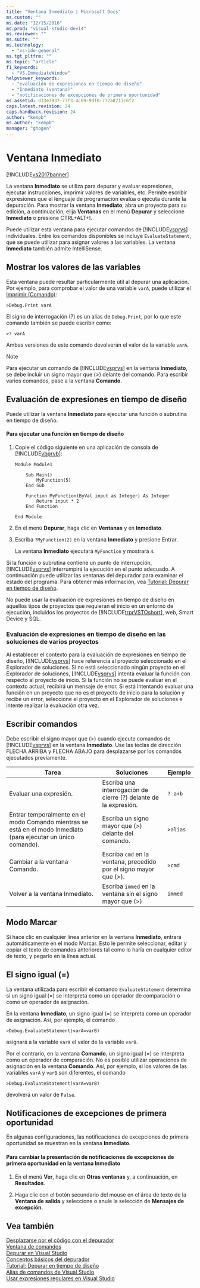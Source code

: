```yaml
---
title: "Ventana Inmediato | Microsoft Docs"
ms.custom: ""
ms.date: "12/15/2016"
ms.prod: "visual-studio-dev14"
ms.reviewer: ""
ms.suite: ""
ms.technology: 
  - "vs-ide-general"
ms.tgt_pltfrm: ""
ms.topic: "article"
f1_keywords: 
  - "VS.ImmediateWindow"
helpviewer_keywords: 
  - "evaluación de expresiones en tiempo de diseño"
  - "Inmediato (ventana)"
  - "notificaciones de excepciones de primera oportunidad"
ms.assetid: d33e7937-73f3-4c69-9df0-777a8713c6f2
caps.latest.revision: 24
caps.handback.revision: 24
author: "kempb"
ms.author: "kempb"
manager: "ghogen"
---
```

# Ventana Inmediato
[!INCLUDE[vs2017banner](../../code-quality/includes/vs2017banner.md)]

La ventana **Inmediato** se utiliza para depurar y evaluar expresiones, ejecutar instrucciones, imprimir valores de variables, etc.  Permite escribir expresiones que el lenguaje de programación evalúa o ejecuta durante la depuración.  Para mostrar la ventana **Inmediato**, abra un proyecto para su edición, a continuación, elija **Ventanas** en el menú **Depurar** y seleccione **Inmediato** o presione CTRL\+ALT\+I.  
  
 Puede utilizar esta ventana para ejecutar comandos de [!INCLUDE[vsprvs](../../code-quality/includes/vsprvs_md.md)] individuales.  Entre los comandos disponibles se incluye `EvaluateStatement`, que se puede utilizar para asignar valores a las variables.  La ventana **Inmediato** también admite IntelliSense.  
  
## Mostrar los valores de las variables  
 Esta ventana puede resultar particularmente útil al depurar una aplicación.  Por ejemplo, para comprobar el valor de una variable `varA`, puede utilizar el [Imprimir \(Comando\)](../../ide/reference/print-command.md):  
  
```  
>Debug.Print varA  
```  
  
 El signo de interrogación \(?\) es un alias de `Debug.Print`, por lo que este comando también se puede escribir como:  
  
```  
>? varA  
```  
  
 Ambas versiones de este comando devolverán el valor de la variable `varA`.  
  
> [!NOTE]
>  Para ejecutar un comando de [!INCLUDE[vsprvs](../../code-quality/includes/vsprvs_md.md)] en la ventana **Inmediato**, se debe incluir un signo mayor que \(\>\) delante del comando.  Para escribir varios comandos, pase a la ventana **Comando**.  
  
## Evaluación de expresiones en tiempo de diseño  
 Puede utilizar la ventana **Inmediato** para ejecutar una función o subrutina en tiempo de diseño.  
  
#### Para ejecutar una función en tiempo de diseño  
  
1.  Copie el código siguiente en una aplicación de consola de [!INCLUDE[vbprvb](../../code-quality/includes/vbprvb_md.md)]:  
  
    ```  
    Module Module1  
  
        Sub Main()  
            MyFunction(5)  
        End Sub  
  
        Function MyFunction(ByVal input as Integer) As Integer  
            Return input * 2  
        End Function  
  
    End Module  
    ```  
  
2.  En el menú **Depurar**, haga clic en **Ventanas** y en **Inmediato**.  
  
3.  Escriba `?MyFunction(2)` en la ventana **Inmediato** y presione Entrar.  
  
     La ventana **Inmediato** ejecutará `MyFunction` y mostrará `4`.  
  
 Si la función o subrutina contiene un punto de interrupción, [!INCLUDE[vsprvs](../../code-quality/includes/vsprvs_md.md)] interrumpirá la ejecución en el punto adecuado.  A continuación puede utilizar las ventanas del depurador para examinar el estado del programa.  Para obtener más información, vea [Tutorial: Depurar en tiempo de diseño](../../debugger/walkthrough-debugging-at-design-time.md).  
  
 No puede usar la evaluación de expresiones en tiempo de diseño en aquellos tipos de proyectos que requieran el inicio en un entorno de ejecución, incluidos los proyectos de [!INCLUDE[trprVSTOshort](../../ide/reference/includes/trprvstoshort_md.md)], web, Smart Device y SQL.  
  
### Evaluación de expresiones en tiempo de diseño en las soluciones de varios proyectos  
 Al establecer el contexto para la evaluación de expresiones en tiempo de diseño, [!INCLUDE[vsprvs](../../code-quality/includes/vsprvs_md.md)] hace referencia al proyecto seleccionado en el Explorador de soluciones.  Si no está seleccionado ningún proyecto en el Explorador de soluciones, [!INCLUDE[vsprvs](../../code-quality/includes/vsprvs_md.md)] intenta evaluar la función con respecto al proyecto de inicio.  Si la función no se puede evaluar en el contexto actual, recibirá un mensaje de error.  Si está intentando evaluar una función en un proyecto que no es el proyecto de inicio para la solución y recibe un error, seleccione el proyecto en el Explorador de soluciones e intente realizar la evaluación otra vez.  
  
## Escribir comandos  
 Debe escribir el signo mayor que \(\>\) cuando ejecute comandos de [!INCLUDE[vsprvs](../../code-quality/includes/vsprvs_md.md)] en la ventana **Inmediato**.  Use las teclas de dirección FLECHA ARRIBA y FLECHA ABAJO para desplazarse por los comandos ejecutados previamente.  
  
|Tarea|Soluciones|Ejemplo|  
|-----------|----------------|-------------|  
|Evaluar una expresión.|Escriba una interrogación de cierre \(?\) delante de la expresión.|`? a+b`|  
|Entrar temporalmente en el modo Comando mientras se está en el modo Inmediato \(para ejecutar un único comando\).|Escriba un signo mayor que \(\>\) delante del comando.|`>alias`|  
|Cambiar a la ventana Comando.|Escriba `cmd` en la ventana, precedido por el signo mayor que \(\>\).|`>cmd`|  
|Volver a la ventana Inmediato.|Escriba `immed`  en la ventana sin el signo mayor que \(\>\)|`immed`|  
  
## Modo Marcar  
 Si hace clic en cualquier línea anterior en la ventana **Inmediato**, entrará automáticamente en el modo Marcar.  Esto le permite seleccionar, editar y copiar el texto de comandos anteriores tal como lo haría en cualquier editor de texto, y pegarlo en la línea actual.  
  
## El signo igual \(\=\)  
 La ventana utilizada para escribir el comando `EvaluateStatement` determina si un signo igual \(\=\) se interpreta como un operador de comparación o como un operador de asignación.  
  
 En la ventana **Inmediato**, un signo igual \(\=\) se interpreta como un operador de asignación.  Así, por ejemplo, el comando  
  
```  
>Debug.EvaluateStatement(varA=varB)  
```  
  
 asignará a la variable `varA` el valor de la variable `varB`.  
  
 Por el contrario, en la ventana **Comando**, un signo igual \(\=\) se interpreta como un operador de comparación.  No es posible utilizar operaciones de asignación en la ventana **Comando**.  Así, por ejemplo, si los valores de las variables `varA` y `varB` son diferentes, el comando  
  
```  
>Debug.EvaluateStatement(varA=varB)  
```  
  
 devolverá un valor de `False`.  
  
## Notificaciones de excepciones de primera oportunidad  
 En algunas configuraciones, las notificaciones de excepciones de primera oportunidad se muestran en la ventana **Inmediato**.  
  
#### Para cambiar la presentación de notificaciones de excepciones de primera oportunidad en la ventana Inmediato  
  
1.  En el menú **Ver**, haga clic en **Otras ventanas** y, a continuación, en **Resultados**.  
  
2.  Haga clic con el botón secundario del mouse en el área de texto de la **Ventana de salida** y seleccione o anule la selección de **Mensajes de excepción**.  
  
## Vea también  
 [Desplazarse por el código con el depurador](../../debugger/navigating-through-code-with-the-debugger.md)   
 [Ventana de comandos](../../ide/reference/command-window.md)   
 [Depurar en Visual Studio](../../debugger/debugging-in-visual-studio.md)   
 [Conceptos básicos del depurador](../../debugger/debugger-basics.md)   
 [Tutorial: Depurar en tiempo de diseño](../../debugger/walkthrough-debugging-at-design-time.md)   
 [Alias de comandos de Visual Studio](../../ide/reference/visual-studio-command-aliases.md)   
 [Usar expresiones regulares en Visual Studio](../../ide/using-regular-expressions-in-visual-studio.md)